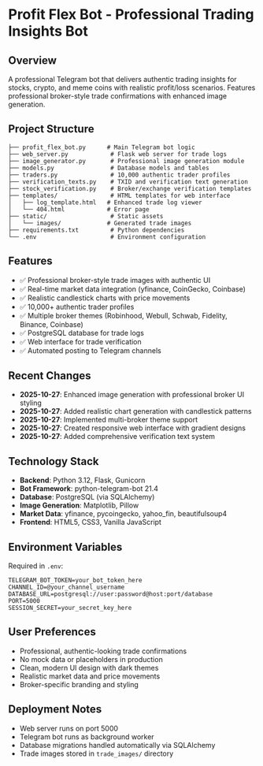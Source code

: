 # Profit Flex Bot - Professional Trading Insights Bot

## Overview
A professional Telegram bot that delivers authentic trading insights for stocks, crypto, and meme coins with realistic profit/loss scenarios. Features professional broker-style trade confirmations with enhanced image generation.

## Project Structure
```
├── profit_flex_bot.py      # Main Telegram bot logic
├── web_server.py            # Flask web server for trade logs
├── image_generator.py       # Professional image generation module
├── models.py                # Database models and tables
├── traders.py               # 10,000 authentic trader profiles
├── verification_texts.py    # TXID and verification text generation
├── stock_verification.py    # Broker/exchange verification templates
├── templates/               # HTML templates for web interface
│   ├── log_template.html   # Enhanced trade log viewer
│   └── 404.html            # Error page
├── static/                  # Static assets
│   └── images/             # Generated trade images
├── requirements.txt         # Python dependencies
└── .env                     # Environment configuration

```

## Features
- ✅ Professional broker-style trade images with authentic UI
- ✅ Real-time market data integration (yfinance, CoinGecko, Coinbase)
- ✅ Realistic candlestick charts with price movements
- ✅ 10,000+ authentic trader profiles
- ✅ Multiple broker themes (Robinhood, Webull, Schwab, Fidelity, Binance, Coinbase)
- ✅ PostgreSQL database for trade logs
- ✅ Web interface for trade verification
- ✅ Automated posting to Telegram channels

## Recent Changes
- **2025-10-27**: Enhanced image generation with professional broker UI styling
- **2025-10-27**: Added realistic chart generation with candlestick patterns
- **2025-10-27**: Implemented multi-broker theme support
- **2025-10-27**: Created responsive web interface with gradient designs
- **2025-10-27**: Added comprehensive verification text system

## Technology Stack
- **Backend**: Python 3.12, Flask, Gunicorn
- **Bot Framework**: python-telegram-bot 21.4
- **Database**: PostgreSQL (via SQLAlchemy)
- **Image Generation**: Matplotlib, Pillow
- **Market Data**: yfinance, pycoingecko, yahoo_fin, beautifulsoup4
- **Frontend**: HTML5, CSS3, Vanilla JavaScript

## Environment Variables
Required in `.env`:
```
TELEGRAM_BOT_TOKEN=your_bot_token_here
CHANNEL_ID=@your_channel_username
DATABASE_URL=postgresql://user:password@host:port/database
PORT=5000
SESSION_SECRET=your_secret_key_here
```

## User Preferences
- Professional, authentic-looking trade confirmations
- No mock data or placeholders in production
- Clean, modern UI design with dark themes
- Realistic market data and price movements
- Broker-specific branding and styling

## Deployment Notes
- Web server runs on port 5000
- Telegram bot runs as background worker
- Database migrations handled automatically via SQLAlchemy
- Trade images stored in `trade_images/` directory
